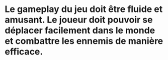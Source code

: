 # Le gameplay du jeu doit être fluide et amusant. Le joueur doit pouvoir se déplacer facilement dans le monde et combattre les ennemis de manière efficace.